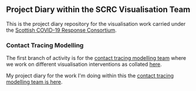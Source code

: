 ## Project Diary within the SCRC Visualisation Team

This is the project diary repository for the visualisation work carried under the [Scottish COVID-19 Response Consortium](https://github.com/ScottishCovidResponse). 

### Contact Tracing Modelling

The first branch of activity is for the [contact tracing modelling team](https://github.com/ScottishCovidResponse/Contact-Tracing-Model) where we work on different visualisation interventions as collated [here](https://github.com/ScottishCovidResponse/scrc-vis-modelling). 

My project diary for the work I'm doing within this the [contact tracing modelling team is here]().

